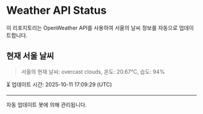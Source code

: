 
# Weather API Status

이 리포지토리는 OpenWeather API를 사용하여 서울의 날씨 정보를 자동으로 업데이트합니다.

## 현재 서울 날씨
> 서울의 현재 날씨: overcast clouds, 온도: 20.67°C, 습도: 94%

⏳ 업데이트 시간: 2025-10-11 17:09:29 (UTC)

---
자동 업데이트 봇에 의해 관리됩니다.
